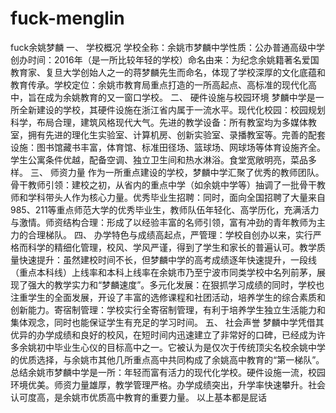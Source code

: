 # fuck-menglin
fuck余姚梦麟
一、 学校概况​
学校全称​：余姚市梦麟中学
​性质​：公办普通高级中学
​创办时间​：​2016年​（是一所比较年轻的学校）
​命名由来​：为纪念余姚籍著名爱国教育家、复旦大学创始人之一的蒋梦麟先生而命名，体现了学校深厚的文化底蕴和教育传承。
​学校定位​：余姚市教育局重点打造的一所高起点、高标准的现代化高中，旨在成为余姚教育的又一窗口学校。
二、 硬件设施与校园环境
梦麟中学是一所全新建设的学校，其硬件设施在浙江省内属于一流水平。​现代化校园​：校园规划科学，布局合理，建筑风格现代大气。​先进的教学设备​：所有教室均为多媒体教室，拥有先进的理化生实验室、计算机房、创新实验室、录播教室等。​完善的配套设施​：图书馆藏书丰富，体育馆、标准田径场、篮球场、网球场等体育设施齐全。学生公寓条件优越，配备空调、独立卫生间和热水淋浴。食堂宽敞明亮，菜品多样。
三、 师资力量
作为一所重点建设的学校，梦麟中学汇聚了优秀的教师团队。​骨干教师引领​：建校之初，从省内的重点中学（如余姚中学等）抽调了一批骨干教师和学科带头人作为核心力量。​优秀毕业生招聘​：同时，面向全国招聘了大量来自985、211等重点师范大学的优秀毕业生，教师队伍年轻化、高学历化，充满活力与激情。​师资结构合理​：形成了以经验丰富的名师引领，富有冲劲的青年教师为主力的合理梯队。
四、 办学特色与成绩
​高起点，严管理​：学校自创办以来，实行严格而科学的精细化管理，校风、学风严谨，得到了学生和家长的普遍认可。​教学质量快速提升​：虽然建校时间不长，但梦麟中学的高考成绩逐年快速提升，​一段线（重点本科线）上线率和本科上线率在余姚市乃至宁波市同类学校中名列前茅，展现了强大的教学实力和“梦麟速度”。​多元化发展​：在狠抓学习成绩的同时，学校也注重学生的全面发展，开设了丰富的选修课程和社团活动，培养学生的综合素质和创新能力。​寄宿制管理​：学校实行全寄宿制管理，有利于培养学生独立生活能力和集体观念，同时也能保证学生有充足的学习时间。
五、 社会声誉
梦麟中学凭借其优异的办学成绩和良好的校风，在短时间内迅速建立了非常好的口碑，已经成为许多余姚初中毕业生心仪的目标高中之一。它被认为是仅次于传统顶尖名校余姚中学的优质选择，与余姚市其他几所重点高中共同构成了余姚高中教育的“第一梯队”。总结​余姚市梦麟中学是一所：​年轻而富有活力的现代化学校。​硬件设施一流，校园环境优美。​师资力量雄厚，教学管理严格。​办学成绩突出，升学率快速攀升。​社会认可度高，是余姚市优质高中教育的重要力量。
以上基本都是屁话